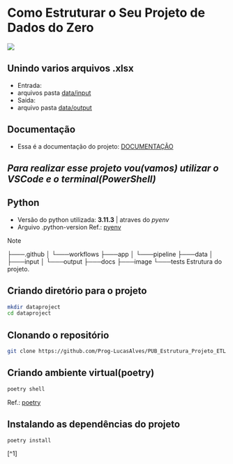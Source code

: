# Como Estruturar o Seu Projeto de Dados do Zero

![ ](https://github.com/Prog-LucasAlves/Workshop_01/blob/main/image/Projeto.png)

## Unindo varios arquivos .xlsx

- Entrada:
- arquivos pasta [data/input](https://github.com/Prog-LucasAlves/PUB_Estrutura_Projeto_ETL/tree/main/data/input)
- Saida:
- arquivo pasta [data/output](https://github.com/Prog-LucasAlves/PUB_Estrutura_Projeto_ETL/tree/main/data/output)

## Documentação

- Essa é a documentação do projeto: [DOCUMENTAÇÃO](https://prog-lucasalves.github.io/PUB_Estrutura_Projeto_ETL/)
  
## *Para realizar esse projeto vou(vamos) utilizar o VSCode e o terminal(PowerShell)*

## Python

- Versão do python utilizada: **3.11.3** | atraves do *pyenv*
- Arguivo .python-version
Ref.: [pyenv](https://github.com/pyenv/pyenv)

>[!NOTE]
>├───.github
│   └───workflows
├───app
│   └───pipeline
├───data
│   ├───input
│   └───output
├───docs
├───image
└───tests
>Estrutura do projeto.
  
## Criando diretório para o projeto

```bash
mkdir dataproject
cd dataproject
```

## Clonando o repositório

```bash
git clone https://github.com/Prog-LucasAlves/PUB_Estrutura_Projeto_ETL
```

## Criando ambiente virtual(poetry)

```bash
poetry shell
```

Ref.: [poetry](https://python-poetry.org/)

## Instalando as dependências do projeto

```bash
poetry install
```

[^1]

